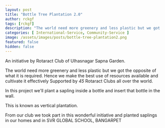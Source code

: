 ```yaml
---
layout: post
title: "Bottle Tree Plantation 2.0"
author: rckgf
tags: [rckgf]
description: "The world need more greenery and less plastic but we got the opposite of what it is required"
categories: [ International-Service, Community-Service ]
image: /assets/images/posts/bottle-tree-plantation2.png
featured: false
hidden: false
---
```


An initiative by Rotaract Club of Ulhasnagar Sapna Garden.

The world need more greenery and less plastic but we got the opposite of what it is required. Hence we make the best use of resources available and cultivate it effectively Supported by *45* Rotaract Clubs all over the world.

In this project we'll plant a sapling inside a bottle and insert that bottle in the wall.

This is known as vertical plantation.

From our club we took part in this wonderful initiative and planted saplings in our homes and in SVR GLOBAL SCHOOL, BANGARPET